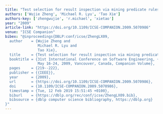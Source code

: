 ```yaml
---
title: "Test selection for result inspection via mining predicate rules"
authors: ['Wujie Zheng', 'Michael R. Lyu', 'Tao Xie']
authors-key: ['zhengwujie', 'r.michael', 'xietao']
year: "2009"
article-link: "https://doi.org/10.1109/ICSE-COMPANION.2009.5070986"
venue: "ICSE Companion"
bibex: "@inproceedings{DBLP:conf/icse/ZhengLX09,
  author    = {Wujie Zheng and
               Michael R. Lyu and
               Tao Xie},
  title     = {Test selection for result inspection via mining predicate rules},
  booktitle = {31st International Conference on Software Engineering, {ICSE} 2009,
               May 16-24, 2009, Vancouver, Canada, Companion Volume},
  pages     = {219--222},
  publisher = {{IEEE}},
  year      = {2009},
  url       = {https://doi.org/10.1109/ICSE-COMPANION.2009.5070986},
  doi       = {10.1109/ICSE-COMPANION.2009.5070986},
  timestamp = {Tue, 12 Feb 2019 15:51:45 +0100},
  biburl    = {https://dblp.org/rec/conf/icse/ZhengLX09.bib},
  bibsource = {dblp computer science bibliography, https://dblp.org}
}"
---
```

